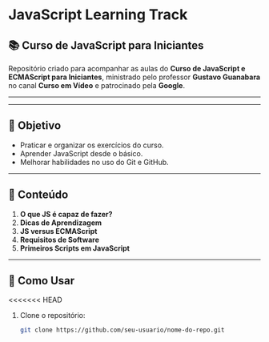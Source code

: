 # JavaScript Learning Track

## 📚 Curso de JavaScript para Iniciantes

Repositório criado para acompanhar as aulas do **Curso de JavaScript e ECMAScript para Iniciantes**, ministrado pelo professor **Gustavo Guanabara** no canal **Curso em Vídeo** e patrocinado pela **Google**.

---

---

## 🚀 Objetivo

- Praticar e organizar os exercícios do curso.
- Aprender JavaScript desde o básico.
- Melhorar habilidades no uso do Git e GitHub.

---

## 📝 Conteúdo

1. **O que JS é capaz de fazer?**
2. **Dicas de Aprendizagem**
3. **JS versus ECMAScript**
4. **Requisitos de Software**
5. **Primeiros Scripts em JavaScript**

---

## 🔧 Como Usar

<<<<<<< HEAD

1. Clone o repositório:

   ```bash
   git clone https://github.com/seu-usuario/nome-do-repo.git
   ```
